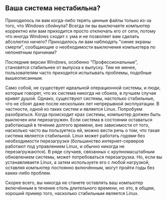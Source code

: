 <?php require("../../entete.php"); ?> <?php require("../../base.php"); ?> <?php require("../../fonctions.php"); ?>

<div id="corps">

<h2>Ваша система нестабильна?</h2>

<p>Приходилось ли вам когда-либо терять ценные файлы только из-за
того, что Windows сбойнула? Всегда ли вы выключаете компьютер
корректно или вам приходится просто отключать его от сети,
потому что иногда Windows сходит с ума и не позволяет вам сделать
абсолютно ничего? Приходилось ли вам наблюдать "синие экраны смерти",
сообщающие о необходимости выключения компьютера по непонятным причинам?</p>

<p>Последние версии Windows, особенно "Профессиональные", становятся
стабильнее от выпуска к выпуску. Тем не менее, пользователям часто
приходится испытывать проблемы, подобные вышеописанным.</p>

<p>Само собой, не существует идеальной операционной системы, и люди, которые
говорят, что их система никогда не сбоила, в лучшем случае кривят душой.
Однако, существуют системы, настолько стабильные, что не сбоят
даже после нескольких лет непрерывной эксплуатации. В частности,
одной из таких систем и является Linux. Попробуем разобраться.
Когда происходит крах системы, компьютер должен быть выключен или
перезагружен. Если система в состоянии оставаться работающей
в течение долгого времени, вне зависимости от того, насколько
часто вы пользуетесь ей, можно вести речь о том, что такая
система является стабильной. Linux может работать <i>годами</i>
без необходимости перезагрузки (большинство интернет-серверов
работают под управлением Linux, и обычно никогда не перезагружаются).
В ряде случаев, связанных с крупномасштабным обновлением системы,
может потребоваться перезагрузка. Но, если вы устанавливаете Linux,
а затем используете его с любой нагрузкой, оставляя компьютер
постоянно включённым, могут пройти годы без каких-либо проблем.</p>

<p>Скорее всего, вы никогда не станете оставлять ваш компьютер включённым
в течение столь длительного времени, но это, в общем, хороший пример того,
насколько стабильным является Linux.</p>

</div>
</body>
</html>
